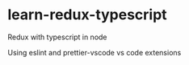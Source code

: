 # learn-redux-typescript

Redux with typescript in node

Using eslint and prettier-vscode vs code extensions
